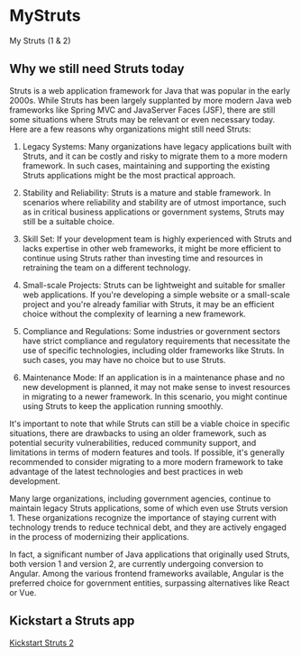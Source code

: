 # MyStruts

My Struts (1 & 2)

## Why we still need Struts today

Struts is a web application framework for Java that was popular in the early 2000s. While Struts has been largely supplanted by more modern Java web frameworks like Spring MVC and JavaServer Faces (JSF), there are still some situations where Struts may be relevant or even necessary today. Here are a few reasons why organizations might still need Struts:

1. Legacy Systems: Many organizations have legacy applications built with Struts, and it can be costly and risky to migrate them to a more modern framework. In such cases, maintaining and supporting the existing Struts applications might be the most practical approach.

2. Stability and Reliability: Struts is a mature and stable framework. In scenarios where reliability and stability are of utmost importance, such as in critical business applications or government systems, Struts may still be a suitable choice.

3. Skill Set: If your development team is highly experienced with Struts and lacks expertise in other web frameworks, it might be more efficient to continue using Struts rather than investing time and resources in retraining the team on a different technology.

4. Small-scale Projects: Struts can be lightweight and suitable for smaller web applications. If you're developing a simple website or a small-scale project and you're already familiar with Struts, it may be an efficient choice without the complexity of learning a new framework.

5. Compliance and Regulations: Some industries or government sectors have strict compliance and regulatory requirements that necessitate the use of specific technologies, including older frameworks like Struts. In such cases, you may have no choice but to use Struts.

6. Maintenance Mode: If an application is in a maintenance phase and no new development is planned, it may not make sense to invest resources in migrating to a newer framework. In this scenario, you might continue using Struts to keep the application running smoothly.

It's important to note that while Struts can still be a viable choice in specific situations, there are drawbacks to using an older framework, such as potential security vulnerabilities, reduced community support, and limitations in terms of modern features and tools. If possible, it's generally recommended to consider migrating to a more modern framework to take advantage of the latest technologies and best practices in web development.

Many large organizations, including government agencies, continue to maintain legacy Struts applications, some of which even use Struts version 1. These organizations recognize the importance of staying current with technology trends to reduce technical debt, and they are actively engaged in the process of modernizing their applications.

In fact, a significant number of Java applications that originally used Struts, both version 1 and version 2, are currently undergoing conversion to Angular. Among the various frontend frameworks available, Angular is the preferred choice for government entities, surpassing alternatives like React or Vue.

<!-- Lots of legacy Struts apps (even v1) are still live in large organizations like governments.

Governments always want to catch up the tech trends (to get tech debts smaller) so they are always in the progress of the app modernization.

In fact, lots of the Java Struts (v1 and v2) are being converted to Angular apps today (Angular is most adopted by the Governments rather than React or Vue etc.). -->

## Kickstart a Struts app

[Kickstart Struts 2](KickstartStruts2.md)
